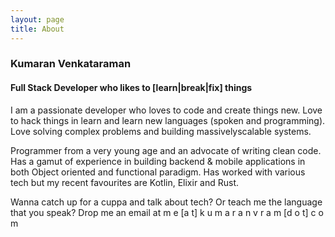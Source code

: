 ```yaml
---
layout: page
title: About
---
```


### Kumaran Venkataraman
#### Full Stack Developer who likes to [learn|break|fix] things

I am a passionate developer who loves to code and create things new. Love to hack things in learn and learn new languages (spoken and programming). Love solving complex problems and building massivelyscalable systems.

Programmer from a very young age and an advocate of writing clean code. Has a gamut of experience in building backend & mobile applications in both Object oriented and functional paradigm. Has worked with various tech but my recent favourites are Kotlin, Elixir and Rust.

Wanna catch up for a cuppa and talk about tech? Or teach me the language that you speak? Drop me an email at m e [a t] k u m a r a n v r a m [d o t] c o m

